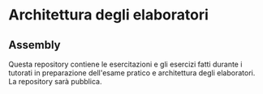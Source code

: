 # Architettura degli elaboratori

## Assembly

Questa repository contiene le esercitazioni e gli esercizi fatti durante i tutorati in preparazione dell'esame pratico e architettura degli elaboratori.
La repository sarà pubblica.
